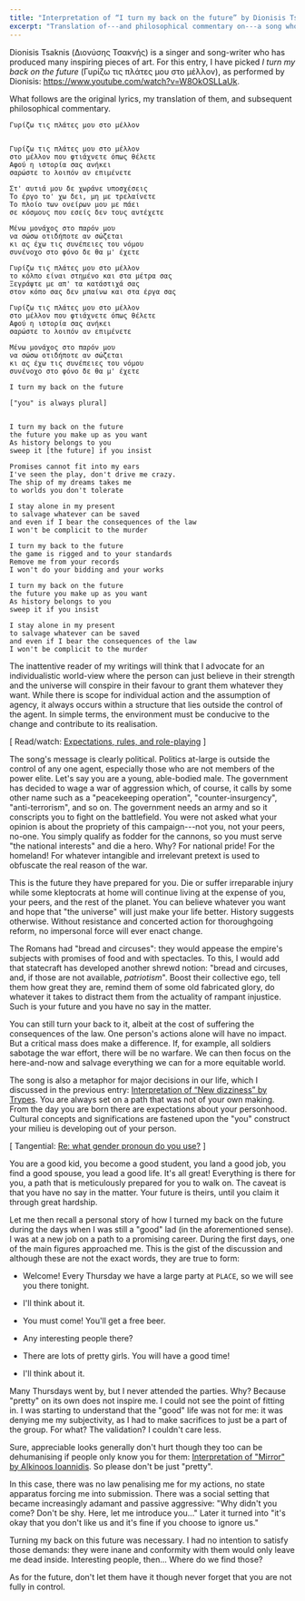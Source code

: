 ```yaml
---
title: "Interpretation of “I turn my back on the future” by Dionisis Tsaknis"
excerpt: "Translation of---and philosophical commentary on---a song whose translated title is 'I turn my back on the future'."
---
```


Dionisis Tsaknis (Διονύσης Τσακνής) is a singer and song-writer who has
produced many inspiring pieces of art.  For this entry, I have picked _I
turn my back on the future_ (Γυρίζω τις πλάτες μου στο μέλλον), as
performed by Dionisis: <https://www.youtube.com/watch?v=W8OkOSLLaUk>.

What follows are the original lyrics, my translation of them, and
subsequent philosophical commentary.

```
Γυρίζω τις πλάτες μου στο μέλλον


Γυρίζω τις πλάτες μου στο μέλλον
στο μέλλον που φτιάχνετε όπως θέλετε
Αφού η ιστορία σας ανήκει
σαρώστε το λοιπόν αν επιμένετε

Στ' αυτιά μου δε χωράνε υποσχέσεις
Το έργο το' χω δει, μη με τρελαίνετε
Το πλοίο των ονείρων μου με πάει
σε κόσμους που εσείς δεν τους αντέχετε

Μένω μονάχος στο παρόν μου
να σώσω οτιδήποτε αν σώζεται
κι ας έχω τις συνέπειες του νόμου
συνένοχο στο φόνο δε θα μ' έχετε

Γυρίζω τις πλάτες μου στο μέλλον
το κόλπο είναι στημένο και στα μέτρα σας
Ξεγράψτε με απ' τα κατάστιχά σας
στον κόπο σας δεν μπαίνω και στα έργα σας

Γυρίζω τις πλάτες μου στο μέλλον
στο μέλλον που φτιάχνετε όπως θέλετε
Αφού η ιστορία σας ανήκει
σαρώστε το λοιπόν αν επιμένετε

Μένω μονάχος στο παρόν μου
να σώσω οτιδήποτε αν σώζεται
κι ας έχω τις συνέπειες του νόμου
συνένοχο στο φόνο δε θα μ' έχετε
```

```
I turn my back on the future

["you" is always plural]


I turn my back on the future
the future you make up as you want
As history belongs to you
sweep it [the future] if you insist

Promises cannot fit into my ears
I've seen the play, don't drive me crazy.
The ship of my dreams takes me
to worlds you don't tolerate

I stay alone in my present
to salvage whatever can be saved
and even if I bear the consequences of the law
I won't be complicit to the murder

I turn my back to the future
the game is rigged and to your standards
Remove me from your records
I won't do your bidding and your works

I turn my back on the future
the future you make up as you want
As history belongs to you
sweep it if you insist

I stay alone in my present
to salvage whatever can be saved
and even if I bear the consequences of the law
I won't be complicit to the murder
```

The inattentive reader of my writings will think that I advocate for an
individualistic world-view where the person can just believe in their
strength and the universe will conspire in their favour to grant them
whatever they want.  While there is scope for individual action and the
assumption of agency, it always occurs within a structure that lies
outside the control of the agent.  In simple terms, the environment must
be conducive to the change and contribute to its realisation.

[ Read/watch: [Expectations, rules, and
role-playing](https://protesilaos.com/books/2022-05-03-expectations-rules-roles/) ]

The song's message is clearly political.  Politics at-large is outside
the control of any one agent, especially those who are not members of
the power elite.  Let's say you are a young, able-bodied male.  The
government has decided to wage a war of aggression which, of course, it
calls by some other name such as a "peacekeeping operation",
"counter-insurgency", "anti-terrorism", and so on.  The government needs
an army and so it conscripts you to fight on the battlefield.  You were
not asked what your opinion is about the propriety of this
campaign---not you, not your peers, no-one.  You simply qualify as
fodder for the cannons, so you must serve "the national interests" and
die a hero.  Why?  For national pride!  For the homeland!  For whatever
intangible and irrelevant pretext is used to obfuscate the real reason
of the war.

This is the future they have prepared for you.  Die or suffer
irreparable injury while some kleptocrats at home will continue living
at the expense of you, your peers, and the rest of the planet.  You can
believe whatever you want and hope that "the universe" will just make
your life better.  History suggests otherwise.  Without resistance and
concerted action for thoroughgoing reform, no impersonal force will ever
enact change.

The Romans had "bread and circuses": they would appease the empire's
subjects with promises of food and with spectacles.  To this, I would
add that statecraft has developed another shrewd notion: "bread and
circuses, and, if those are not available, _patriotism_".  Boost their
collective ego, tell them how great they are, remind them of some old
fabricated glory, do whatever it takes to distract them from the
actuality of rampant injustice.  Such is your future and you have no say
in the matter.

You can still turn your back to it, albeit at the cost of suffering the
consequences of the law.  One person's actions alone will have no
impact.  But a critical mass does make a difference.  If, for example,
all soldiers sabotage the war effort, there will be no warfare.  We can
then focus on the here-and-now and salvage everything we can for a more
equitable world.

The song is also a metaphor for major decisions in our life, which I
discussed in the previous entry: [Interpretation of “New dizziness” by
Trypes](https://protesilaos.com/interpretations/2022-08-01-trypes-new-dizziness/).
You are always set on a path that was not of your own making.  From the
day you are born there are expectations about your personhood.  Cultural
concepts and significations are fastened upon the "you" construct your
milieu is developing out of your person.

[ Tangential: [Re: what gender pronoun do you
use?](https://protesilaos.com/commentary/2022-07-31-preferred-gender-pronoun/) ]

You are a good kid, you become a good student, you land a good job, you
find a good spouse, you lead a good life.  It's all great!  Everything
is there for you, a path that is meticulously prepared for you to walk
on.  The caveat is that you have no say in the matter.  Your future is
theirs, until you claim it through great hardship.

Let me then recall a personal story of how I turned my back on the
future during the days when I was still a "good" lad (in the
aforementioned sense).  I was at a new job on a path to a promising
career.  During the first days, one of the main figures approached me.
This is the gist of the discussion and although these are not the exact
words, they are true to form:

- Welcome!  Every Thursday we have a large party at `PLACE`, so we will
  see you there tonight.

- I'll think about it.

- You must come!  You'll get a free beer.

- Any interesting people there?

- There are lots of pretty girls.  You will have a good time!

- I'll think about it.

Many Thursdays went by, but I never attended the parties.  Why?  Because
"pretty" on its own does not inspire me.  I could not see the point of
fitting in.  I was starting to understand that the "good" life was not
for me: it was denying me my subjectivity, as I had to make sacrifices
to just be a part of the group.  For what?  The validation?  I couldn't
care less.

Sure, appreciable looks generally don't hurt though they too can be
dehumanising if people only know you for them: [Interpretation of
"Mirror" by Alkinoos
Ioannidis](https://protesilaos.com/interpretations/2022-06-28-alkinoos-mirror/).
So please don't be just "pretty".

In this case, there was no law penalising me for my actions, no state
apparatus forcing me into submission.  There was a social setting that
became increasingly adamant and passive aggressive: "Why didn't you
come?  Don't be shy.  Here, let me introduce you..."  Later it turned
into "it's okay that you don't like us and it's fine if you choose to
ignore us."

Turning my back on this future was necessary.  I had no intention to
satisfy those demands: they were inane and conformity with them would
only leave me dead inside.  Interesting people, then...  Where do we
find those?

As for the future, don't let them have it though never forget that you
are not fully in control.
